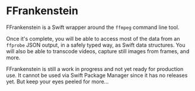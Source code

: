 # FFrankenstein

FFrankenstein is a Swift wrapper around the `ffmpeg` command line tool.

Once it's complete, you will be able to access most of the data from an `ffprobe` JSON output, in a safely typed way, as Swift data structures. You will also be able to transcode videos, capture still images from frames, and more.

FFrankenstein is still a work in progress and not yet ready for production use. It cannot be used via Swift Package Manager since it has no releases yet. But keep your eyes peeled for more...